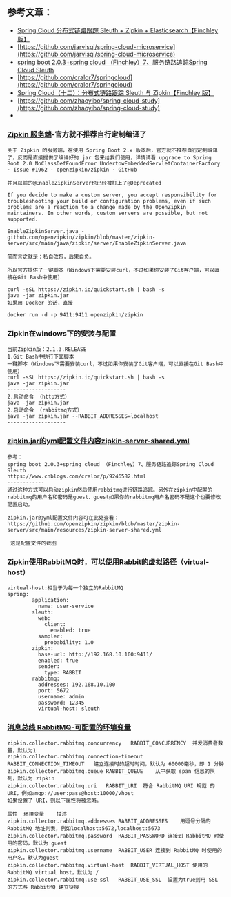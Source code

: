 ## 参考文章：
- [Spring Cloud 分布式链路跟踪 Sleuth + Zipkin + Elasticsearch【Finchley 版】](https://segmentfault.com/a/1190000015697673)
- [https://github.com/jarvisqi/spring-cloud-microservice](https://github.com/jarvisqi/spring-cloud-microservice)
- [spring boot 2.0.3+spring cloud （Finchley）7、服务链路追踪Spring Cloud Sleuth](https://www.cnblogs.com/cralor/p/9246582.html)
- [https://github.com/cralor7/springcloud](https://github.com/cralor7/springcloud)
- [Spring Cloud（十二）：分布式链路跟踪 Sleuth 与 Zipkin【Finchley 版】](https://windmt.com/2018/04/24/spring-cloud-12-sleuth-zipkin/)
- [https://github.com/zhaoyibo/spring-cloud-study](https://github.com/zhaoyibo/spring-cloud-study)
- []()

### [Zipkin 服务端](https://www.cnblogs.com/cralor/p/9246582.html)-官方就不推荐自行定制编译了
```
关于 Zipkin 的服务端，在使用 Spring Boot 2.x 版本后，官方就不推荐自行定制编译了，反而是直接提供了编译好的 jar 包来给我们使用，详情请看 upgrade to Spring Boot 2.0 NoClassDefFoundError UndertowEmbeddedServletContainerFactory · Issue #1962 · openzipkin/zipkin · GitHub

并且以前的@EnableZipkinServer也已经被打上了@Deprecated

If you decide to make a custom server, you accept responsibility for troubleshooting your build or configuration problems, even if such problems are a reaction to a change made by the OpenZipkin maintainers. In other words, custom servers are possible, but not supported.

EnableZipkinServer.java - github.com/openzipkin/zipkin/blob/master/zipkin-server/src/main/java/zipkin/server/EnableZipkinServer.java
 
简而言之就是：私自改包，后果自负。

所以官方提供了一键脚本（Windows下需要安装curl，不过如果你安装了Git客户端，可以直接在Git Bash中使用）

curl -sSL https://zipkin.io/quickstart.sh | bash -s
java -jar zipkin.jar
如果用 Docker 的话，直接

docker run -d -p 9411:9411 openzipkin/zipkin
```
### Zipkin在windows下的安装与配置
```
当前Zipkin版：2.1.3.RELEASE
1.Git Bash中执行下面脚本
一键脚本（Windows下需要安装curl，不过如果你安装了Git客户端，可以直接在Git Bash中使用）
curl -sSL https://zipkin.io/quickstart.sh | bash -s
java -jar zipkin.jar
-------------------
2.启动命令 （http方式）
java -jar zipkin.jar
2.启动命令 （rabbitmq方式）
java -jar zipkin.jar --RABBIT_ADDRESSES=localhost
-------------------
```
### [zipkin.jar的yml配置文件内容zipkin-server-shared.yml](https://github.com/openzipkin/zipkin/blob/master/zipkin-server/src/main/resources/zipkin-server-shared.yml)
```
参考：
spring boot 2.0.3+spring cloud （Finchley）7、服务链路追踪Spring Cloud Sleuth
https://www.cnblogs.com/cralor/p/9246582.html
------------
通过这种方式可以启动zipkin然后使用rabbitmq进行链路追踪。另外在zipkin中配置的rabbitmq的用户名和密码是guest、guest如果你的rabbitmq用户名密码不是这个也要修改配置启动。

zipkin.jar的yml配置文件内容可在此处查看：https://github.com/openzipkin/zipkin/blob/master/zipkin-server/src/main/resources/zipkin-server-shared.yml

 这是配置文件的截图
```
### Zipkin使用RabbitMQ时，可以使用Rabbit的虚拟路径（virtual-host）
```
virtual-host:相当于为每一个独立的RabbitMQ
spring:
        application:
          name: user-service
        sleuth:
          web:
            client:
              enabled: true
          sampler:
            probability: 1.0
        zipkin:
          base-url: http://192.168.10.100:9411/
          enabled: true
          sender:
            type: RABBIT
        rabbitmq:
          addresses: 192.168.10.100
          port: 5672
          username: admin
          password: 12345
          virtual-host: sleuth
```

### [消息总线 RabbitMQ-可配置的环境变量](https://windmt.com/2018/04/24/spring-cloud-12-sleuth-zipkin/)
```
zipkin.collector.rabbitmq.concurrency	RABBIT_CONCURRENCY	并发消费者数量，默认为1
zipkin.collector.rabbitmq.connection-timeout	RABBIT_CONNECTION_TIMEOUT	建立连接时的超时时间，默认为 60000毫秒，即 1 分钟
zipkin.collector.rabbitmq.queue	RABBIT_QUEUE	从中获取 span 信息的队列，默认为 zipkin
zipkin.collector.rabbitmq.uri	RABBIT_URI	符合 RabbitMQ URI 规范 的 URI，例如amqp://user:pass@host:10000/vhost
如果设置了 URI，则以下属性将被忽略。

属性	环境变量	描述
zipkin.collector.rabbitmq.addresses	RABBIT_ADDRESSES	用逗号分隔的 RabbitMQ 地址列表，例如localhost:5672,localhost:5673
zipkin.collector.rabbitmq.password	RABBIT_PASSWORD	连接到 RabbitMQ 时使用的密码，默认为 guest
zipkin.collector.rabbitmq.username	RABBIT_USER	连接到 RabbitMQ 时使用的用户名，默认为guest
zipkin.collector.rabbitmq.virtual-host	RABBIT_VIRTUAL_HOST	使用的 RabbitMQ virtual host，默认为 /
zipkin.collector.rabbitmq.use-ssl	RABBIT_USE_SSL	设置为true则用 SSL 的方式与 RabbitMQ 建立链接
```